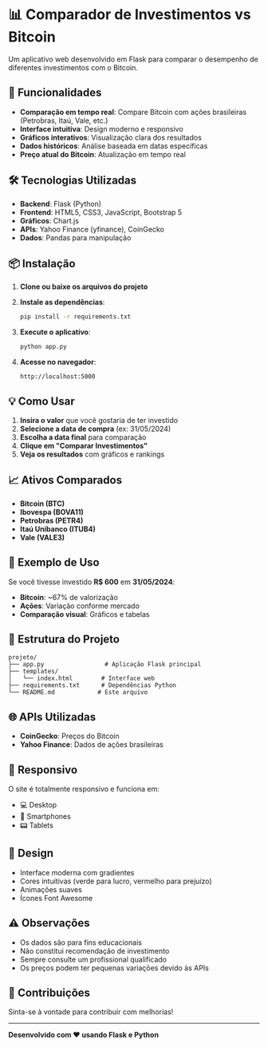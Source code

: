 # 📊 Comparador de Investimentos vs Bitcoin

Um aplicativo web desenvolvido em Flask para comparar o desempenho de diferentes investimentos com o Bitcoin.

## 🚀 Funcionalidades

- **Comparação em tempo real**: Compare Bitcoin com ações brasileiras (Petrobras, Itaú, Vale, etc.)
- **Interface intuitiva**: Design moderno e responsivo
- **Gráficos interativos**: Visualização clara dos resultados
- **Dados históricos**: Análise baseada em datas específicas
- **Preço atual do Bitcoin**: Atualização em tempo real

## 🛠️ Tecnologias Utilizadas

- **Backend**: Flask (Python)
- **Frontend**: HTML5, CSS3, JavaScript, Bootstrap 5
- **Gráficos**: Chart.js
- **APIs**: Yahoo Finance (yfinance), CoinGecko
- **Dados**: Pandas para manipulação

## 📦 Instalação

1. **Clone ou baixe os arquivos do projeto**

2. **Instale as dependências**:
   ```bash
   pip install -r requirements.txt
   ```

3. **Execute o aplicativo**:
   ```bash
   python app.py
   ```

4. **Acesse no navegador**:
   ```
   http://localhost:5000
   ```

## 💡 Como Usar

1. **Insira o valor** que você gostaria de ter investido
2. **Selecione a data de compra** (ex: 31/05/2024)
3. **Escolha a data final** para comparação
4. **Clique em "Comparar Investimentos"**
5. **Veja os resultados** com gráficos e rankings

## 📈 Ativos Comparados

- **Bitcoin (BTC)**
- **Ibovespa (BOVA11)**
- **Petrobras (PETR4)**
- **Itaú Unibanco (ITUB4)**
- **Vale (VALE3)**

## 🎯 Exemplo de Uso

Se você tivesse investido **R$ 600** em **31/05/2024**:

- **Bitcoin**: ~67% de valorização
- **Ações**: Variação conforme mercado
- **Comparação visual**: Gráficos e tabelas

## 🔧 Estrutura do Projeto

```
projeto/
├── app.py                 # Aplicação Flask principal
├── templates/
│   └── index.html        # Interface web
├── requirements.txt      # Dependências Python
└── README.md            # Este arquivo
```

## 🌐 APIs Utilizadas

- **CoinGecko**: Preços do Bitcoin
- **Yahoo Finance**: Dados de ações brasileiras

## 📱 Responsivo

O site é totalmente responsivo e funciona em:
- 💻 Desktop
- 📱 Smartphones  
- 📟 Tablets

## 🎨 Design

- Interface moderna com gradientes
- Cores intuitivas (verde para lucro, vermelho para prejuízo)
- Animações suaves
- Ícones Font Awesome

## ⚠️ Observações

- Os dados são para fins educacionais
- Não constitui recomendação de investimento
- Sempre consulte um profissional qualificado
- Os preços podem ter pequenas variações devido às APIs

## 🤝 Contribuições

Sinta-se à vontade para contribuir com melhorias!

---

**Desenvolvido com ❤️ usando Flask e Python**
